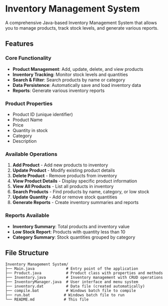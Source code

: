 # Inventory Management System

A comprehensive Java-based Inventory Management System that allows you to manage products, track stock levels, and generate various reports.

## Features

### Core Functionality
- **Product Management**: Add, update, delete, and view products
- **Inventory Tracking**: Monitor stock levels and quantities
- **Search & Filter**: Search products by name or category
- **Data Persistence**: Automatically save and load inventory data
- **Reports**: Generate various inventory reports

### Product Properties
- Product ID (unique identifier)
- Product Name
- Price
- Quantity in stock
- Category
- Description

### Available Operations
1. **Add Product** - Add new products to inventory
2. **Update Product** - Modify existing product details
3. **Delete Product** - Remove products from inventory
4. **View Product Details** - Display specific product information
5. **View All Products** - List all products in inventory
6. **Search Products** - Find products by name, category, or low stock
7. **Update Quantity** - Add or remove stock quantities
8. **Generate Reports** - Create inventory summaries and reports

### Reports Available
- **Inventory Summary**: Total products and inventory value
- **Low Stock Report**: Products with quantity less than 10
- **Category Summary**: Stock quantities grouped by category

## File Structure

```
Inventory Management System/
├── Main.java              # Entry point of the application
├── Product.java           # Product class with properties and methods
├── Inventory.java         # Inventory management with CRUD operations
├── InventoryManager.java  # User interface and menu system
├── inventory.dat          # Data file (created automatically)
├── compile.bat            # Windows batch file to compile
├── run.bat               # Windows batch file to run
└── README.md             # This file
```

